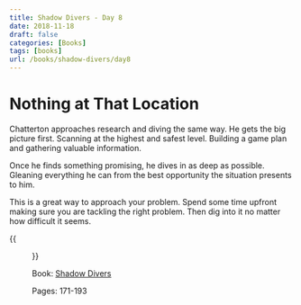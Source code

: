 ```yaml
---
title: Shadow Divers - Day 8
date: 2018-11-18
draft: false
categories: [Books]
tags: [books]
url: /books/shadow-divers/day8
---
```


# Nothing at That Location
Chatterton approaches research and diving the same way. He gets the big picture
first. Scanning at the highest and safest level. Building a game plan and
gathering valuable information.

Once he finds something promising, he dives in as deep as possible. Gleaning
everything he can from the best opportunity the situation presents to him.

This is a great way to approach your problem. Spend some time upfront making
sure you are tackling the right problem. Then dig into it no matter
how difficult it seems.

{{<figure src="/img/shadow-divers.jpeg" alt="Shadow Divers" link="https://amzn.to/2JIUG0h">}}

Book: [Shadow Divers](https://amzn.to/2JIUG0h)

Pages: 171-193
